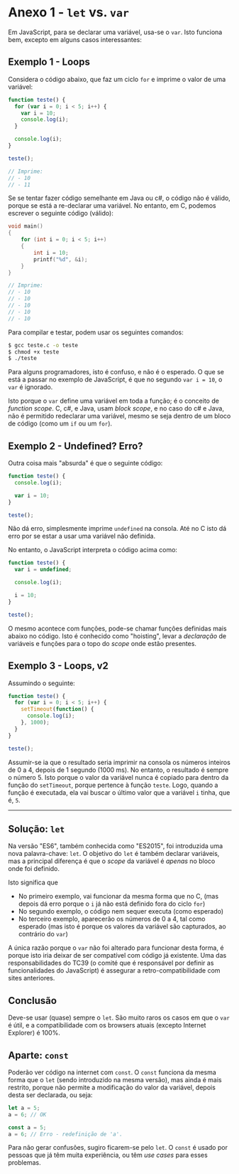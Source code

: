 # Anexo 1 - `let` vs. `var`

Em JavaScript, para se declarar uma variável, usa-se o `var`. Isto funciona bem, excepto em alguns casos interessantes:

## Exemplo 1 - Loops

Considera o código abaixo, que faz um ciclo `for` e imprime o valor de uma variável:

```javascript
function teste() {
  for (var i = 0; i < 5; i++) {
    var i = 10;
    console.log(i);
  }

  console.log(i);
}

teste();

// Imprime:
// - 10
// - 11
```

Se se tentar fazer código semelhante em Java ou c#, o código não é válido, porque se está a re-declarar uma variável. No entanto, em C, podemos escrever o seguinte código (válido):

```c
void main()
{
    for (int i = 0; i < 5; i++)
    {
        int i = 10;
        printf("%d", &i);
    }
}

// Imprime:
// - 10
// - 10
// - 10
// - 10
// - 10
```

Para compilar e testar, podem usar os seguintes comandos:

```bash
$ gcc teste.c -o teste
$ chmod +x teste
$ ./teste
```

Para alguns programadores, isto é confuso, e não é o esperado. O que se está a passar no exemplo de JavaScript, é que no segundo `var i = 10`, o `var` é ignorado.

Isto porque o `var` define uma variável em toda a função; é o conceito de _function scope_. C, c#, e Java, usam _block scope_, e no caso do c# e Java, não é permitido redeclarar uma variável, mesmo se seja dentro de um bloco de código (como um `if` ou um `for`).

## Exemplo 2 - Undefined? Erro?

Outra coisa mais "absurda" é que o seguinte código:

```javascript
function teste() {
  console.log(i);

  var i = 10;
}

teste();
```

Não dá erro, simplesmente imprime `undefined` na consola. Até no C isto dá erro por se estar a usar uma variável não definida.

No entanto, o JavaScript interpreta o código acima como:

```javascript
function teste() {
  var i = undefined;

  console.log(i);

  i = 10;
}

teste();
```

O mesmo acontece com funções, pode-se chamar funções definidas mais abaixo no código. Isto é conhecido como "hoisting", levar a _declaração_ de variáveis e funções para o topo do _scope_ onde estão presentes.

## Exemplo 3 - Loops, v2

Assumindo o seguinte:

```javascript
function teste() {
  for (var i = 0; i < 5; i++) {
    setTimeout(function() {
      console.log(i);
    }, 1000);
  }
}

teste();
```

Assumir-se ia que o resultado seria imprimir na consola os números inteiros de 0 a 4, depois de 1 segundo (1000 ms). No entanto, o resultado é sempre o número 5. Isto porque o valor da variável nunca é copiado para dentro da função do `setTimeout`, porque pertence à função `teste`. Logo, quando a função é executada, ela vai buscar o último valor que a variável `i` tinha, que é, `5`.

---

## Solução: `let`

Na versão "ES6", também conhecida como "ES2015", foi introduzida uma nova palavra-chave: `let`. O objetivo do `let` é também declarar variáveis, mas a principal diferença é que o _scope_ da variável é _apenas_ no bloco onde foi definido.

Isto significa que

- No primeiro exemplo, vai funcionar da mesma forma que no C, (mas depois dá erro porque o `i` já não está definido fora do ciclo `for`)
- No segundo exemplo, o código nem sequer executa (como esperado)
- No terceiro exemplo, aparecerão os números de 0 a 4, tal como esperado (mas isto é porque os valores da variável são capturados, ao contrário do `var`)

A única razão porque o `var` não foi alterado para funcionar desta forma, é porque isto iria deixar de ser compatível com código já existente. Uma das responsabilidades do TC39 (o comité que é responsável por definir as funcionalidades do JavaScript) é assegurar a retro-compatibilidade com sites anteriores.

## Conclusão

Deve-se usar (quase) sempre o `let`. São muito raros os casos em que o `var` é útil, e a compatibilidade com os browsers atuais (excepto Internet Explorer) é 100%.

## Aparte: `const`

Poderão ver código na internet com `const`. O `const` funciona da mesma forma que o `let` (sendo introduzido na mesma versão), mas ainda é mais restrito, porque não permite a modificação do valor da variável, depois desta ser declarada, ou seja:

```javascript
let a = 5;
a = 6; // OK
```

```javascript
const a = 5;
a = 6; // Erro - redefinição de 'a'.
```

Para não gerar confusões, sugiro ficarem-se pelo `let`. O `const` é usado por pessoas que já têm muita experiência, ou têm _use cases_ para esses problemas.
